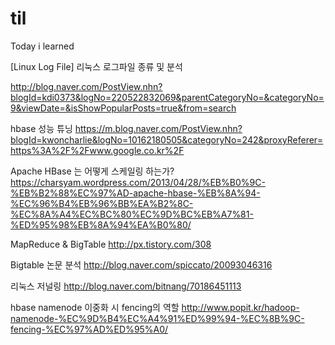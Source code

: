 # til
Today i learned



	
[Linux Log File] 리눅스 로그파일 종류 및 분석

http://blog.naver.com/PostView.nhn?blogId=kdi0373&logNo=220522832069&parentCategoryNo=&categoryNo=9&viewDate=&isShowPopularPosts=true&from=search



hbase 성능 튜닝
https://m.blog.naver.com/PostView.nhn?blogId=kwoncharlie&logNo=10162180505&categoryNo=242&proxyReferer=https%3A%2F%2Fwww.google.co.kr%2F



Apache HBase 는 어떻게 스케일링 하는가? 
https://charsyam.wordpress.com/2013/04/28/%EB%B0%9C-%EB%B2%88%EC%97%AD-apache-hbase-%EB%8A%94-%EC%96%B4%EB%96%BB%EA%B2%8C-%EC%8A%A4%EC%BC%80%EC%9D%BC%EB%A7%81-%ED%95%98%EB%8A%94%EA%B0%80/



MapReduce & BigTable
http://px.tistory.com/308


Bigtable 논문 분석
http://blog.naver.com/spiccato/20093046316


리눅스 저널링
http://blog.naver.com/bitnang/70186451113



hbase namenode 이중화 시 fencing의 역할
http://www.popit.kr/hadoop-namenode-%EC%9D%B4%EC%A4%91%ED%99%94-%EC%8B%9C-fencing-%EC%97%AD%ED%95%A0/
